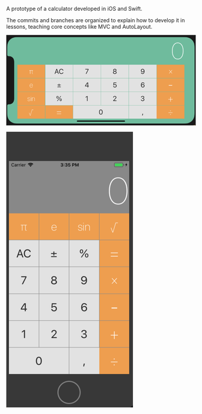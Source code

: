 A prototype of a calculator developed in iOS and Swift.

The commits and branches are organized to explain how to develop it in lessons, teaching core concepts like MVC and AutoLayout.

![picture](landscape.png)


![picture](portrait.png)
 
